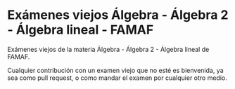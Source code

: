 # Exámenes viejos Álgebra - Álgebra 2 - Álgebra lineal - FAMAF

Exámenes viejos de la materia Álgebra - Álgebra 2 - Álgebra lineal de FAMAF.

Cualquier contribución con un examen viejo que no esté es bienvenida, ya sea como pull request, o como mandar el examen por cualquier otro medio.


